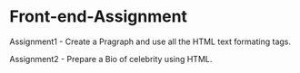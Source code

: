 # Front-end-Assignment
Assignment1 - Create a Pragraph and use all the HTML text formating tags.

Assignment2 - Prepare a Bio of celebrity using HTML.



